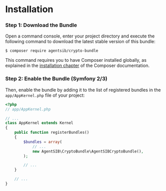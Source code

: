 Installation
============

### Step 1: Download the Bundle

Open a command console, enter your project directory and execute the
following command to download the latest stable version of this bundle:

```console
$ composer require agentsib/crypto-bundle
```

This command requires you to have Composer installed globally, as explained
in the [installation chapter](https://getcomposer.org/doc/00-intro.md)
of the Composer documentation.

### Step 2: Enable the Bundle (Symfony 2/3)

Then, enable the bundle by adding it to the list of registered bundles
in the `app/AppKernel.php` file of your project:

```php
<?php
// app/AppKernel.php

// ...
class AppKernel extends Kernel
{
    public function registerBundles()
    {
        $bundles = array(
            // ...
            new AgentSIB\CryptoBundle\AgentSIBCryptoBundle(),
        );

        // ...
    }

    // ...
}
```